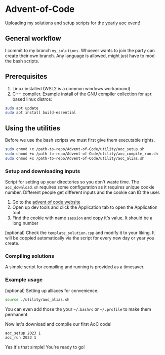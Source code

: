 # Advent-of-Code

Uploading my solutions and setup scripts for the yearly aoc event!

## General workflow

I commit to my branch `my_solutions`. Whoever wants to join the party can create their own branch. Any language is allowed, might just have to mod the bash scripts.

## Prerequisites
1. Linux installed (WSL2 is a common windows workaround)
2. C++ compiler. Example install of the [GNU](https://gcc.gnu.org/) compiler collection for `apt` based linux distros:
```bash
sudo apt update
sudo apt install build-essential
```
## Using the utilities

Before we use the bash scripts we must first give them executable rights.

```bash
sudo chmod +x /path-to-repo/Advent-of-Code/utility/aoc_setup.sh
sudo chmod +x /path-to-repo/Advent-of-Code/utility/aoc_compile_run.sh
sudo chmod +x /path-to-repo/Advent-of-Code/utility/aoc_alias.sh
```

### Setup and downloading inputs

Script for setting up your directories so you don't waste time.
The `aoc_download.sh` requires some configuration as it requires unique cookie number. Different people get different inputs and the cookie can ID the user.

1. Go to the [advent of code website](https://adventofcode.com/)
2. Open up dev tools and click the Application tab to open the Application tool
3. Find the cookie with name `session` and copy it's value. It should be a long number

[optional] Check the `template_solution.cpp` and modify it to your liking. It will be coppied automatically via the script for every new day or year you create.

### Compiling solutions

A simple script for compiling and running is provided as a timesaver.

### Example usage

[optional] Setting up alliaces for convenience.
```bash
source ./utility/aoc_alias.sh
```
You can even add those the your `~/.bashrc` or `~/.profile` to make them permanent.

Now let's download and compile our first AoC code!

```bash
aoc_setup 2023 1
aoc_run 2023 1
```
Yes it's that simple! You're ready to go!
